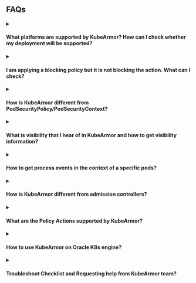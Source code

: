 ## FAQs

<details><summary><h4>What platforms are supported by KubeArmor? How can I check whether my deployment will be supported?</h4></summary>

* Please check [Support matrix for KubeArmor](support_matrix.md).
* Use `karmor probe` to check if the platform is supported.
</details>

<details><summary><h4>I am applying a blocking policy but it is not blocking the action. What can I check?</h4></summary>

Check `karmor probe` output and check whether `Container Security` is false. If it is false, the KubeArmor enforcement is not supported on that platform. You should check the [KubeArmor Support Matrix](support_matrix.ma) and if the platform is not listed there then raise a new issue or connect to kubearmor community of slack.

If you are applying an Allow-based policies and expecting unknown actions to be blocked, please make sure to check the [default security posture](default_posture.md). The default security posture is set to Audit by default since KubeArmor v0.7.
</details>

<details><summary><h4>How is KubeArmor different from PodSecurityPolicy/PodSecurityContext?</h4></summary>

Native k8s supports specifying a security context for the pod or container. It requires one to specify native AppArmor, SELinux, seccomp policies. But there are a few problems with this approach:  
* All the OS distributions do not support the LSMs consistently. For e.g, [GKE COS](https://cloud.google.com/container-optimized-os/) supports AppArmor while [Bottlerocket](https://aws.amazon.com/bottlerocket/) supports SELinux and BPF-LSM.  
* The Pod Security Context expect the security profile to be specified in its native language, for instance, AppArmor profile for AppArmor. SELinux profile if SELinux is to be used. The profile language is extremely complex and this complexity could backfire i.e, it could lead to security holes.  
* Security Profile updates are manual and difficult: When an app is updated, the security posture might change and it becomes difficult to manually update the native rules.  
* No alerting of LSM violation on managed cloud platforms: By default LSMs send logs to kernel auditd, which is not available on most managed cloud platforms.  

KubeArmor solves all the above mentioned problems.
* It maps YAML rules to LSMs (apparmor, bpf-lsm) rules so prior knowledge of different security context (native AppArmor, SELinux) is not required.  
* It's easy to deploy: KubeArmor is deployed as a daemonset. Even when the application is updated, the enforcement rules are automatically applied.  
* Consistent Alerting: KubeArmor handles kernel events and maps k8s metadata using ebpf.  
* KubeArmor also runs in systemd mode so can directly run and protect Virtual Machines or Bare-metal machines too.  
* Pod Security Context cannot leverage BPF-LSM at all today. BPF-LSM provides more programmatic control over the policy rules.  
* Pod Security Context do not manage abstractions. As an example, you might have two nodes with Ubuntu, two nodes with Bottlerocket. Ubuntu, by default has AppArmor and Bottlerocket has BPF-LSM and SELinux. KubeArmor internally picks the right primitives to use for enforcement and the user do not have to bother explicitly stating what to use.
</details>

<details><summary><h4>What is visibility that I hear of in KubeArmor and how to get visibility information?</h4></summary>  

KubeArmor, apart from been a policy enforcement engine also emits pod/container visibility data. It uses an eBPF-based system monitor which keeps track of process life cycles in containers and even nodes, and converts system metadata to container/node identities. This information can then be used for observability use-cases.

Sample output `karmor log --json`:
```json
{
  "Timestamp": 1639803960,
  "UpdatedTime": "2021-12-18T05:06:00.077564Z",
  "ClusterName": "Default",
  "HostName": "pandora",
  "HostPID": 3390423,
  "PPID": 168556,
  "PID": 3390423,
  "UID": 1000,
  "PolicyName": "hsp-kubearmor-dev-proc-path-block",
  "Severity": "1",
  "Type": "MatchedHostPolicy",
  "Source": "zsh",
  "Operation": "Process",
  "Resource": "/usr/bin/sleep",
  "Data": "syscall=SYS_EXECVE",
  "Action": "Block",
  "Result": "Permission denied"
}
```
Here the log implies that the process /usr/bin/sleep execution by 'zsh' was denied on the Host using a block based host policy.
</details>

<details><summary><h4>How to get process events in the context of a specific pods?</h4></summary>  

Following command can be used to to get pod specific events:  

`karmor log --pod <pod_name>`  
`karmor log` has following filter to provide more granularity:   
```
--container - Specify container name for container specific logs
--logFilter <system|policy|all> - Filter to either receive system logs or alerts on policy violation
--logType <ContainerLog|HostLog> - Source of logs - ContainerLog: logs from containers or HostLog: logs from the host
--namespace - Specify the namespace for the running pods
--operation <Process|File|Network> - Type of logs based on process, file or network

```
</details>

<details><summary><h4>How is KubeArmor different from admission controllers?</h4></summary>   

Kubernetes admission controllers are set of extensions that acts as a gatekeeper and help govern and control Kubernetes clusters. They intercept requests to the Kubernetes API server prior to the persistence of the object into etcd.  

They can manage deployments requesting too many resources, enforce pod security policies, prevent vulnerable images from being deployed and check if the pod is running in privileged mode.  
But all these checks are done before the pods are started. Admission controllers doesn't guarantee any protection once the vulnerability is inside the cluster.  

KuberArmor protects the pods from within. It runs as a daemonset and restricts the behavior of containers at the system level. KubeArmor allows one to define security policies for the assets/resources (such as files, processes, volumes etc) within the pod/container, select those based on K8s metadata and simply apply these security policies at runtime.

It also detects any policy violations and generates audit logs with container identities. Apart from containers, KuberArmor also allows protecting the Host itself.
</details>

<details><summary><h4>What are the Policy Actions supported by KubeArmor?</h4></summary>

KubeArmor defines 3 policy actions: Allow, Block and Audit.  
**Allow**: A whitelist policy or a policy defined with `Allow` action allows only the operations defined in the policy, rest everything is blocked/audited.
**Block**: Policy defined with `Block` action blocks all the operations defined in the policy.  
**Audit**: An applied `Audit` policy doesn't block any action but instead provides alerts on policy violation. This type of policy can be used for "dry-run" before safely applying a security policy in production.  

If Block policy is used and there are no supported enforcement mechanism on the platform then the policy enforcement wouldn't be observed. But we will still be able to see the observability data for the applied Block policy, which can help us in identifying any suspicious activity.
</details>

<details>
  <summary><h4>How to use KubeArmor on Oracle K8s engine?</h4></summary>

KubeArmor supports enforcement on OKE leveraging the BPF-LSM. The default kernel for Oracle Linux 8.6 (OL 8.6) is UEK R6 kernel-uek-5.4.17-2136.307.3 which does not support BPF-LSM.

Unbreakable Enterprise Kernel Release 7 (UEK R7) is based on Linux kernel 5.15 LTS that supports BPF-LSM and it's available for Oracle Linux 8 Update 5 onwards.

### Installing UEK 7 on OL 8.6

  UEK R7 can be installed on OL 8.6 by following the easy-to-follow instructions provided here in this [Oracle Blog Post](https://blogs.oracle.com/post/uek-7-oracle-linux-8).


> Note: After upgrading to the UEK R7 you may required to enable BPF-LSM if it's not enabled by default.

### Checking if BPF-LSM is enabled

- check if bpf is enabled by verifying if it is in the active lsms.

  ```
  $ cat /sys/kernel/security/lsm
  capability,yama,selinux,bpf
  ```
  as we can see here `bpf` is in active lsms

### Enabling BPF-LSM manually using boot configs

- Open the `/etc/default/grub` file in privileged mode.

  ```
  $ sudo vi /etc/default/grub
  ```

    
- Append the following to the `GRUB_CMDLINE_LINUX` variable and save.

  ```
  GRUB_CMDLINE_LINUX="lsm=lockdown,capability,yama,apparmor,bpf"
  ```

- Update grub config:
  ```
  $ sudo grub2-mkconfig -o /boot/grub2.cfg
  ```

- Reboot into your kernel.
   ```
   $ sudo reboot
   ```
</details>

<details><summary><h4>Troubleshoot Checklist and Requesting help from KubeArmor team?</h4></summary>

The following are list of checks that you should perform before asking for online help:
* Download the latest release of KubeArmor, decide on the platform(K3s,minikube etc.) where you want the KubeArmor to run, deploy it and install kubearmor.
* You can check if kubearmor is installed by running the command `karmor` in the terminal.
* If karmor is installed but not running, do a `systemctl daemon-reload`.
* Use `karmor probe` to check if the platform that you are using is actually supported.Please check [Support matrix for KubeArmor](support_matrix.md).
* Use `karmor sysdump`, this will create a zip file in your present working directory. The archive contains the detailed info of your system and if you set up a   cluster it contains the info of the cluster and the running pods. If the policies are applied, the sysdump has the info related to policies as well.
* Check "node-info.yaml" to check the details of your host machine.
* You can contact KubeArmor team on [slack](https://join.slack.com/t/kubearmor/shared_invite/zt-1ltmqdbc6-rSHw~LM6MesZZasmP2hAcA) with appropriate info if you encounter any issues. Providing the output of `karmor probe` and `karmor sysdump` would be helpful for the team to resolve the issue soon.
</details>
